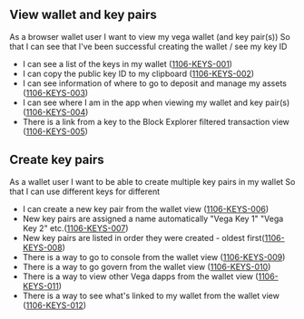 ## View wallet and key pairs

As a browser wallet user I want to view my vega wallet (and key pair(s)) So that I can see that I've been successful creating the wallet / see my key ID

- I can see a list of the keys in my wallet (<a name="1106-KEYS-001" href="#1106-KEYS-001">1106-KEYS-001</a>)
- I can copy the public key ID to my clipboard (<a name="1106-KEYS-002" href="#1106-KEYS-002">1106-KEYS-002</a>)
- I can see information of where to go to deposit and manage my assets (<a name="1106-KEYS-003" href="#1106-KEYS-003">1106-KEYS-003</a>)
- I can see where I am in the app when viewing my wallet and key pair(s) (<a name="1106-KEYS-004" href="#1106-KEYS-004">1106-KEYS-004</a>)
- There is a link from a key to the Block Explorer filtered transaction view (<a name="1106-KEYS-005" href="#1106-KEYS-005">1106-KEYS-005</a>)

## Create key pairs

As a wallet user I want to be able to create multiple key pairs in my wallet So that I can use different keys for different

- I can create a new key pair from the wallet view (<a name="1106-KEYS-006" href="#1106-KEYS-006">1106-KEYS-006</a>)
- New key pairs are assigned a name automatically "Vega Key 1" "Vega Key 2" etc.(<a name="1106-KEYS-007" href="#1106-KEYS-007">1106-KEYS-007</a>)
- New key pairs are listed in order they were created - oldest first(<a name="1106-KEYS-008" href="#1106-KEYS-008">1106-KEYS-008</a>)
- There is a way to go to console from the wallet view (<a name="1106-KEYS-009" href="#1106-KEYS-009">1106-KEYS-009</a>)
- There is a way to go govern from the wallet view (<a name="1106-KEYS-010" href="#1106-KEYS-010">1106-KEYS-010</a>)
- There is a way to view other Vega dapps from the wallet view (<a name="1106-KEYS-011" href="#1106-KEYS-011">1106-KEYS-011</a>)
- There is a way to see what's linked to my wallet from the wallet view (<a name="1106-KEYS-012" href="#1106-KEYS-012">1106-KEYS-012</a>)
